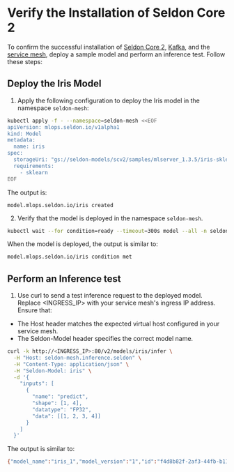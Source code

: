 # Verify the Installation of Seldon Core 2

To confirm the successful installation of [Seldon Core 2](/docs-gb/installation/production-environment/README.md), [Kafka](/docs-gb/installation/production-environment/kafka/), and the [service mesh](/docs-gb/installation/production-environment/ingress-controller/istio.md), deploy a sample model and perform an inference test. Follow these steps:

## Deploy the Iris Model

1. Apply the following configuration to deploy the Iris model in the namespace `seldon-mesh`:

```bash
kubectl apply -f - --namespace=seldon-mesh <<EOF
apiVersion: mlops.seldon.io/v1alpha1
kind: Model
metadata:
  name: iris
spec:
  storageUri: "gs://seldon-models/scv2/samples/mlserver_1.3.5/iris-sklearn"
  requirements:
    - sklearn
EOF

```
The output is:
```
model.mlops.seldon.io/iris created
```
2. Verify that the model is deployed in the namespace `seldon-mesh`.
 ```bash
 kubectl wait --for condition=ready --timeout=300s model --all -n seldon-mesh
 ```
 When the model is deployed, the output is similar to:
 ```bash
 model.mlops.seldon.io/iris condition met
 ``` 
## Perform an Inference test

1. Use curl to send a test inference request to the deployed model. Replace <INGRESS_IP> with your service mesh's ingress IP address.
Ensure that:
* The Host header matches the expected virtual host configured in your service mesh.
* The Seldon-Model header specifies the correct model name.

```bash
curl -k http://<INGRESS_IP>:80/v2/models/iris/infer \
  -H "Host: seldon-mesh.inference.seldon" \
  -H "Content-Type: application/json" \
  -H "Seldon-Model: iris" \
  -d '{
    "inputs": [
      {
        "name": "predict",
        "shape": [1, 4],
        "datatype": "FP32",
        "data": [[1, 2, 3, 4]]
      }
    ]
  }'
```

The output is similar to:
```bash
{"model_name":"iris_1","model_version":"1","id":"f4d8b82f-2af3-44fb-b115-60a269cbfa5e","parameters":{},"outputs":[{"name":"predict","shape":[1,1],"datatype":"INT64","parameters":{"content_type":"np"},"data":[2]}]}
```
  



